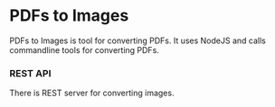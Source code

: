 # PDFs to Images 
PDFs to Images is tool for converting PDFs. It uses NodeJS and calls commandline tools for converting 
PDFs. 

### REST API 
There is REST server for converting images.

 